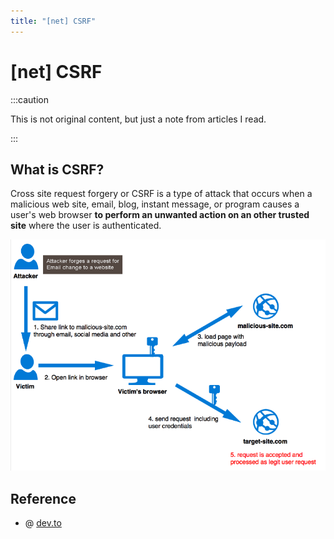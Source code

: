 ```yaml
---
title: "[net] CSRF"
---
```


# [net] CSRF

:::caution

This is not original content, but just a note from articles I read.

:::

## What is CSRF?

Cross site request forgery or CSRF is a type of attack that occurs when a malicious web site, email, blog, instant message, or program causes a user's web browser **to perform an unwanted action on an other trusted site** where the user is authenticated.

![csrf](./img/csrf.png)

## Reference

+ @ [dev.to](https://dev.to/maleta/cors-xss-and-csrf-with-examples-in-10-minutes-35k3)
